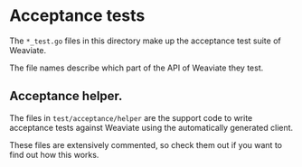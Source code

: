 # Acceptance tests

The `*_test.go` files in this directory make up the acceptance test suite of Weaviate.

The file names describe which part of the API of Weaviate they test.

## Acceptance helper.
The files in `test/acceptance/helper` are the support code to write acceptance tests against Weaviate
using the automatically generated client.

These files are extensively commented, so check them out if you want to find out how this works.
